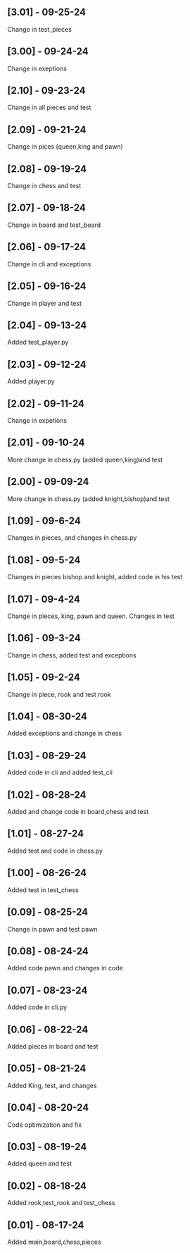 ## [3.01] - 09-25-24
Change in test_pieces

## [3.00] - 09-24-24
Change in exeptions

## [2.10] - 09-23-24
Change in all pieces and test

## [2.09] - 09-21-24
Change in pices (queen,king and pawn)

## [2.08] - 09-19-24
Change in chess and test

## [2.07] - 09-18-24
Change in board and test_board

## [2.06] - 09-17-24
Change in cli and exceptions

## [2.05] - 09-16-24
Change in player and test

## [2.04] - 09-13-24
Added test_player.py

## [2.03] - 09-12-24
Added player.py

## [2.02] - 09-11-24
Change in expetions

## [2.01] - 09-10-24
More change in chess.py (added queen,king)and test 

## [2.00] - 09-09-24
More change in chess.py (added knight,bishop)and test

## [1.09] - 09-6-24
Changes in pieces, and changes in chess.py

## [1.08] - 09-5-24
Changes in pieces bishop and knight, added code in his test

## [1.07] - 09-4-24
Change in pieces, king, pawn and queen. Changes in test

## [1.06] - 09-3-24
Change in chess, added test and exceptions

## [1.05] - 09-2-24
Change in piece, rook and test rook

## [1.04] - 08-30-24
Added exceptions and change in chess

## [1.03] - 08-29-24
Added code in cli and added test_cli

## [1.02] - 08-28-24
Added and change code in board,chess and test

## [1.01] - 08-27-24
Added test and code in chess.py

## [1.00] - 08-26-24
Added test in test_chess

## [0.09] - 08-25-24
Change in pawn and test pawn

## [0.08] - 08-24-24
Added code pawn and changes in code

## [0.07] - 08-23-24
Added code in cli.py

## [0.06] - 08-22-24
Added pieces in board and test 

## [0.05] - 08-21-24
Added King, test, and changes 

## [0.04] - 08-20-24
Code optimization and fix

## [0.03] - 08-19-24
Added queen and test

## [0.02] - 08-18-24
Added rook,test_rook and test_chess 

## [0.01] - 08-17-24
Added main,board,chess,pieces 